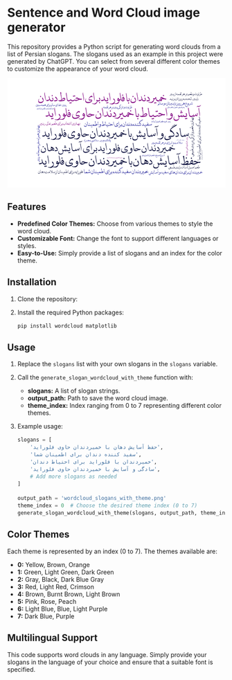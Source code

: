 # Sentence and Word Cloud image generator

This repository provides a Python script for generating word clouds from a list of Persian slogans. The slogans used as an example in this project were generated by ChatGPT. You can select from several different color themes to customize the appearance of your word cloud.

![Word Cloud Example](./wordcloud_slogans_with_theme.png)

## Features
- **Predefined Color Themes:** Choose from various themes to style the word cloud.
- **Customizable Font:** Change the font to support different languages or styles.
- **Easy-to-Use:** Simply provide a list of slogans and an index for the color theme.

## Installation
1. Clone the repository:

2. Install the required Python packages:
    ```bash
    pip install wordcloud matplotlib
    ```

## Usage
1. Replace the `slogans` list with your own slogans in the `slogans` variable.

2. Call the `generate_slogan_wordcloud_with_theme` function with:
   - **slogans:** A list of slogan strings.
   - **output_path:** Path to save the word cloud image.
   - **theme_index:** Index ranging from 0 to 7 representing different color themes.

3. Example usage:
    ```python
    slogans = [
        'حفظ آسایش دهان با خمیردندان حاوی فلوراید',
        'سفید کننده دندان برای اطمینان شما',
        'خمیردندان با فلوراید برای احتیاط دندان',
        'سادگی و آسایش با خمیردندان حاوی فلوراید',
        # Add more slogans as needed
    ]

    output_path = 'wordcloud_slogans_with_theme.png'
    theme_index = 0  # Choose the desired theme index (0 to 7)
    generate_slogan_wordcloud_with_theme(slogans, output_path, theme_index)
    ```

## Color Themes
Each theme is represented by an index (0 to 7). The themes available are:
- **0:** Yellow, Brown, Orange
- **1:** Green, Light Green, Dark Green
- **2:** Gray, Black, Dark Blue Gray
- **3:** Red, Light Red, Crimson
- **4:** Brown, Burnt Brown, Light Brown
- **5:** Pink, Rose, Peach
- **6:** Light Blue, Blue, Light Purple
- **7:** Dark Blue, Purple

## Multilingual Support
This code supports word clouds in any language. Simply provide your slogans in the language of your choice and ensure that a suitable font is specified.
